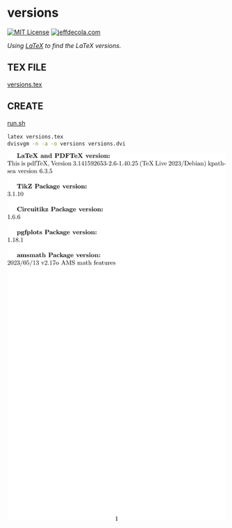 # versions

[![MIT License](http://img.shields.io/:license-mit-blue.svg)](http://jeffdecola.mit-license.org)
[![jeffdecola.com](https://img.shields.io/badge/website-jeffdecola.com-blue)](https://jeffdecola.com)

_Using
[LaTeX](https://github.com/JeffDeCola/my-cheat-sheets/tree/master/software/development/languages/latex-cheat-sheet/)
to find the LaTeX versions._

## TEX FILE

[versions.tex](https://github.com/JeffDeCola/my-latex-renders/blob/master/find-latex-version/versions.tex)

## CREATE

[run.sh](https://github.com/JeffDeCola/my-latex-renders/blob/master/find-latex-versions/run.sh)

```bash
latex versions.tex
dvisvgm -n -a -o versions versions.dvi
```

<p align="center">
    <img src="versions.svg"
    align="middle"
</p>
